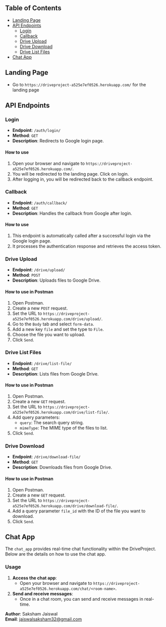 ## Table of Contents

- [Landing Page](#landing-page)
- [API Endpoints](#api-endpoints)
  - [Login](#login)
  - [Callback](#callback)
  - [Drive Upload](#drive-upload)
  - [Drive Download](#drive-download)
  - [Drive List Files](#drive-list-files)
- [Chat App](#chat-app)
 
## Landing Page

- Go to `https://driveproject-a525e7ef0526.herokuapp.com/` for the landing page

## API Endpoints

### Login

- **Endpoint**: `/auth/login/`
- **Method**: `GET`
- **Description**: Redirects to Google login page.

#### How to use

1. Open your browser and navigate to `https://driveproject-a525e7ef0526.herokuapp.com/`.
3. You will be redirected to the landing page. Click on login.
4. After logging in, you will be redirected back to the callback endpoint.

### Callback

- **Endpoint**: `/auth/callback/`
- **Method**: `GET`
- **Description**: Handles the callback from Google after login.

#### How to use

1. This endpoint is automatically called after a successful login via the Google login page.
2. It processes the authentication response and retrieves the access token.

### Drive Upload

- **Endpoint**: `/drive/upload/`
- **Method**: `POST`
- **Description**: Uploads files to Google Drive.

#### How to use in Postman

1. Open Postman.
2. Create a new `POST` request.
3. Set the URL to `https://driveproject-a525e7ef0526.herokuapp.com/drive/upload/`.
4. Go to the `Body` tab and select `form-data`.
5. Add a new key `file` and set the type to `File`.
6. Choose the file you want to upload.
7. Click `Send`.

### Drive List Files

- **Endpoint**: `/drive/list-file/`
- **Method**: `GET`
- **Description**: Lists files from Google Drive.

#### How to use in Postman

1. Open Postman.
2. Create a new `GET` request.
3. Set the URL to `https://driveproject-a525e7ef0526.herokuapp.com/drive/list-file/`.
4. Add query parameters:
    - `query`: The search query string.
    - `mimeType`: The MIME type of the files to list.
5. Click `Send`.

### Drive Download

- **Endpoint**: `/drive/download-file/`
- **Method**: `GET`
- **Description**: Downloads files from Google Drive.

#### How to use in Postman

1. Open Postman.
2. Create a new `GET` request.
3. Set the URL to `https://driveproject-a525e7ef0526.herokuapp.com/drive/download-file/`.
4. Add a query parameter `file_id` with the ID of the file you want to download.
5. Click `Send`.

## Chat App

The `chat_app` provides real-time chat functionality within the DriveProject. Below are the details on how to use the chat app.

### Usage

1. **Access the chat app**:
    - Open your browser and navigate to ``https://driveproject-a525e7ef0526.herokuapp.com/chat/<room-name>``.
2. **Send and receive messages**:
    - Once in a chat room, you can send and receive messages in real-time.



**Author**: Saksham Jaiswal  
**Email**: jaiswalsaksham32@gmail.com

